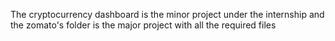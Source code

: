 The cryptocurrency dashboard is the minor project under the internship and the zomato's folder is the major project with all the required files
